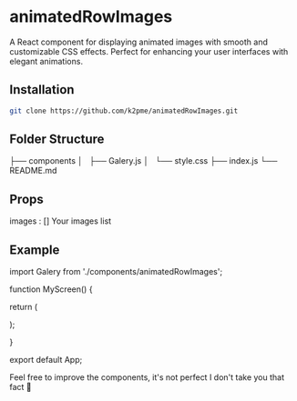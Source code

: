 # animatedRowImages

A React component for displaying animated images with smooth and customizable CSS effects. Perfect for enhancing your user interfaces with elegant animations.

## Installation
  ```bash
  git clone https://github.com/k2pme/animatedRowImages.git
  ```

## Folder Structure

  ├── components
  │   ├── Galery.js
  │   └── style.css
  ├── index.js
  └── README.md

## Props 

images : []
Your images list

## Example 

import Galery from './components/animatedRowImages';

function MyScreen() {

  return (
    <div>
        <Galery/>
    </div>
  );
  
}

export default App;


Feel free to improve the components, it's not perfect I don't take you that fact 🤣
